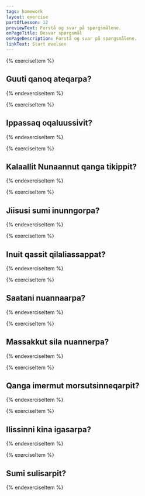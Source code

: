 ```yaml
---
tags: homework
layout: exercise
partOfLesson: 12
previewText: Forstå og svar på spørgsmålene.
onPageTitle: Besvar spørgsmål
onPageDescription: Forstå og svar på spørgsmålene.
linkText: Start øvelsen
---
```


{% exerciseItem %}

## Guuti qanoq ateqarpa?
<single-input data-label="Akiuk" ></single-input>
<feedback-message data-content="Spørgsmålet betyder: Hvad hedder Gud?"></feedback-message>
{% endexerciseItem %}

{% exerciseItem %}

## Ippassaq oqaluussivit?
<single-input data-label="Akiuk" ></single-input>
<feedback-message data-content="Spørgsmålet betyder: Forkyndte du i går?"></feedback-message>
{% endexerciseItem %}

{% exerciseItem %}

## Kalaallit Nunaannut qanga tikippit?
<single-input data-label="Akiuk" ></single-input>
<feedback-message data-content="Spørgsmålet betyder: Hvornår kom du til Grønland?"></feedback-message>
{% endexerciseItem %}

{% exerciseItem %}

## Jiisusi sumi inunngorpa?
<single-input data-label="Akiuk" ></single-input>
<feedback-message data-content="Spørgsmålet betyder: Hvor blev Jesus født?"></feedback-message>
{% endexerciseItem %}

{% exerciseItem %}

## Inuit qassit qilaliassappat?
<single-input data-label="Akiuk" ></single-input>
<feedback-message data-content="Spørgsmålet kan oversættes: Hvor mange mennesker skal i himlen?"></feedback-message>
{% endexerciseItem %}

{% exerciseItem %}

## Saatani nuannaarpa?
<single-input data-label="Akiuk" ></single-input>
<feedback-message data-content="Spørgsmålet kan oversættes: Er Satan glad?"></feedback-message>
{% endexerciseItem %}

{% exerciseItem %}

## Massakkut sila nuannerpa?
<single-input data-label="Akiuk" ></single-input>
<feedback-message data-content="Spørgsmålet kan oversættes: Er vejret godt lige nu?"></feedback-message>
{% endexerciseItem %}

{% exerciseItem %}

## Qanga imermut morsutsinneqarpit?
<single-input data-label="Akiuk" ></single-input>
<feedback-message data-content="Spørgsmålet kan oversættes: Hvornår blev du døbt?"></feedback-message>
{% endexerciseItem %}

{% exerciseItem %}

## Ilissinni kina igasarpa?
<single-input data-label="Akiuk" ></single-input>
<feedback-message data-content="Spørgsmålet kan oversættes: Hvem plejer at lave mad hjemme hos jer?"></feedback-message>
{% endexerciseItem %}

{% exerciseItem %}

## Sumi sulisarpit?
<single-input data-label="Akiuk" ></single-input>
<feedback-message data-content="Spørgsmålet kan oversættes: Hvor arbejder du?"></feedback-message>
{% endexerciseItem %}
